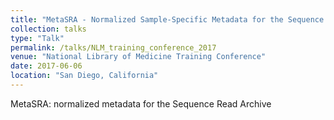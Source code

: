 ```yaml
---
title: "MetaSRA - Normalized Sample-Specific Metadata for the Sequence Read Archive"
collection: talks
type: "Talk"
permalink: /talks/NLM_training_conference_2017
venue: "National Library of Medicine Training Conference"
date: 2017-06-06
location: "San Diego, California"
---
```


MetaSRA: normalized metadata for the Sequence Read Archive
